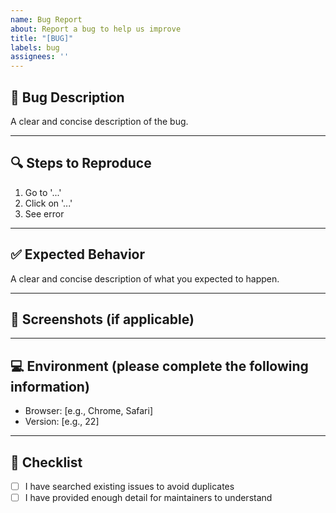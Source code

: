 ```yaml
---
name: Bug Report
about: Report a bug to help us improve
title: "[BUG]"
labels: bug
assignees: ''
---
```


## 🐛 Bug Description
A clear and concise description of the bug.

---

## 🔍 Steps to Reproduce
1. Go to '...'
2. Click on '...'
3. See error

---

## ✅ Expected Behavior
A clear and concise description of what you expected to happen.

---

## 📸 Screenshots (if applicable)

---

## 💻 Environment (please complete the following information)
- Browser: [e.g., Chrome, Safari]
- Version: [e.g., 22]

---

## 🤝 Checklist
- [ ] I have searched existing issues to avoid duplicates  
- [ ] I have provided enough detail for maintainers to understand  
